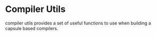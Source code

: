 # Compiler Utils

compiler utils provides a set of useful functions to use when building a capsule based compilers.  
